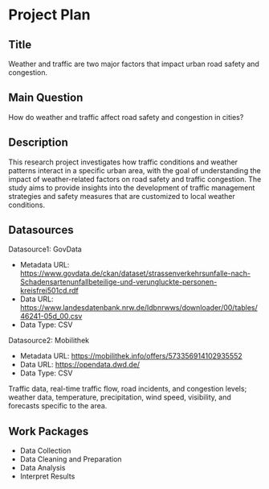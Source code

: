 # Project Plan

## Title
Weather and traffic are two major factors that impact urban road safety and congestion.

## Main Question
How do weather and traffic affect road safety and congestion in cities?

## Description
This research project investigates how traffic conditions and weather patterns interact in a specific urban area, with the goal of understanding the impact of weather-related factors on road safety and traffic congestion. The study aims to provide insights into the development of traffic management strategies and safety measures that are customized to local weather conditions.

## Datasources

Datasource1: GovData
* Metadata URL: https://www.govdata.de/ckan/dataset/strassenverkehrsunfalle-nach-Schadensartenunfallbeteilige-und-verungluckte-personen-kreisfrei501cd.rdf
* Data URL: https://www.landesdatenbank.nrw.de/ldbnrwws/downloader/00/tables/46241-05d_00.csv
* Data Type: CSV

Datasource2: Mobilithek
* Metadata URL: https://mobilithek.info/offers/573356914102935552
* Data URL: https://opendata.dwd.de/
* Data Type: CSV

Traffic data, real-time traffic flow, road incidents, and congestion levels; weather data, temperature, precipitation, wind speed, visibility, and forecasts specific to the area.

## Work Packages
* Data Collection
* Data Cleaning and Preparation
* Data Analysis
* Interpret Results

